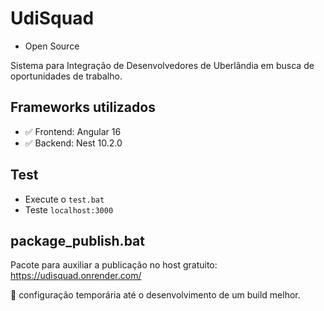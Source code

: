 # UdiSquad

- Open Source

Sistema para Integração de Desenvolvedores de Uberlândia em busca de oportunidades de trabalho.

## Frameworks utilizados

- ✅ Frontend: Angular 16
- ✅ Backend: Nest 10.2.0

## Test

- Execute o `test.bat`
- Teste `localhost:3000`

## package_publish.bat

Pacote para auxiliar a publicação no host gratuito: https://udisquad.onrender.com/

🌈 configuração temporária até o desenvolvimento de um build melhor.